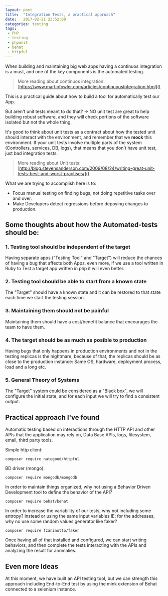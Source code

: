 ```yaml
---
layout: post
title:  "Integration Tests, a practical approach"
date:   2017-02-21 23:52:00
categories: testing
tags:
 - PHP 
 - testing
 - phpunit
 - behat
 - httpful
---
```


When building and maintaining big web apps having a continuos integration is a must, and one of the key components is the automated testing.

> More reading about continuos integration:
> [https://www.martinfowler.com/articles/continuousIntegration.html]()


This is a practical guide about how to build a tool for automatically test our App.


But aren't unit tests meant to do that? -> NO unit test are great to help building robust software, and they will check portions of the software isolated but not the whole thing.

It's good to think about unit tests as a contract about how the tested unit should interact with the environment, and remember that we **mock** this environment. If your unit tests involve multiple parts of the system (Controllers, services, DB, logs), that means that you don't have unit test, just bad integration tests.


> More reading about Unit tests:
> [http://blog.stevensanderson.com/2009/08/24/writing-great-unit-tests-best-and-worst-practises/]()

What we are trying to accomplish here is to:

* Focus manual testing on finding bugs, not doing repetitive tasks over and over.
* Make Developers detect regressions before depoying changes to production.


## Some thoughts about how the Automated-tests should be:

### 1. Testing tool should be independent of the target
Having separate apps ("Testing Tool" and "Target") will reduce the chances of having a bug that affects both Apps, even more, if we use a tool written in Ruby to Test a target app written in php it will even better. 

### 2. Testing tool should be able to start from a known state
The "Target" should have a known state and it can be restored to that state each time we start the testing session. 

### 3. Maintaining them should not be painful
Maintaining them should have a cost/benefit balance that encourages the team to have them.

### 4. The target should be as much as posible to production
Having bugs that only happens in production environments and not in the testing replicas is the nightmare, because of that, the replicas should be as close to the production instance: Same OS, hardware, deployment process, load and a long etc.


### 5. General Theory of Systems

The "Target" system could be considered as a "Black box", we will configure the initial state, and for each input we will try to find a consistent output.


## Practical approach I've found 

Automatic testing based on interactions through the HTTP API and other APIs that the application may rely on, Data Base APIs, logs, filesystem, email, third party tools.

Simple http client:

	composer require nategood/httpful 

BD driver (mongo):

	composer require mongodb/mongodb 

In order to maintain things organized, why not using a Behavior Driven Development tool to define the behavior of the API?

	composer require behat/behat
	
In order to increase the variability of our tests, why not including some entropy? instead or using the same input variables IE: for the addresses, why no use some random values generator like faker?

	composer require fzaninotto/faker


Once having all of that installed and configured, we can start writing behaviors, and then complete the tests interacting with the APIs and analyzing the result for anomalies.


## Even more Ideas

At this moment, we have built an API testing tool, but we can strength this approach including End-to-End test by using the mink extension of Behat connected to a selenium instance.

 
